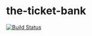 # the-ticket-bank
[![Build Status](https://travis-ci.org/FAC-11/the-ticket-bank.svg?branch=master)](https://travis-ci.org/FAC-11/the-ticket-bank)
